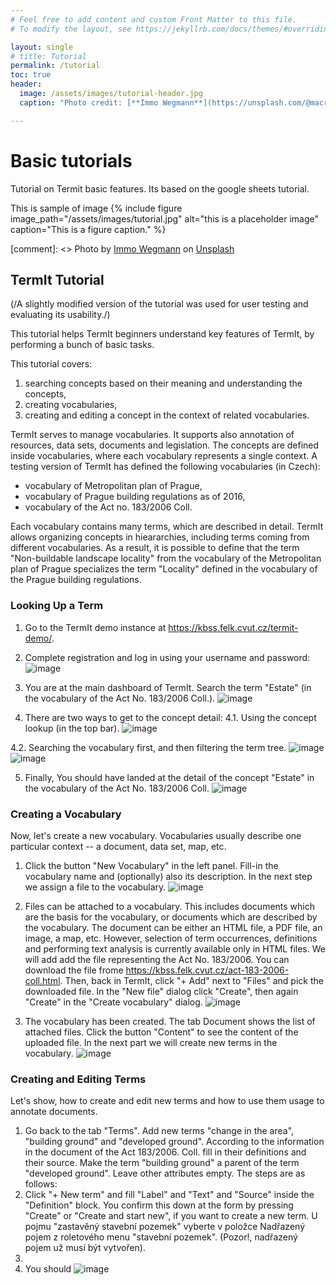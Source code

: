```yaml
---
# Feel free to add content and custom Front Matter to this file.
# To modify the layout, see https://jekyllrb.com/docs/themes/#overriding-theme-defaults

layout: single
# title: Tutorial
permalink: /tutorial
toc: true
header:
  image: /assets/images/tutorial-header.jpg
  caption: "Photo credit: [**Immo Wegmann**](https://unsplash.com/@macroman?utm_source=unsplash&utm_medium=referral&utm_content=creditCopyText) on [**Unsplash**](http://unsplash.com/)"

---
```

# Basic tutorials
Tutorial on Termit basic features.
Its based on the google sheets tutorial.

This is sample of image
{% include figure image_path="/assets/images/tutorial.jpg" alt="this is a placeholder image" caption="This is a figure caption." %}

[comment]: <> Photo by <a href="https://unsplash.com/@macroman?utm_source=unsplash&utm_medium=referral&utm_content=creditCopyText">Immo Wegmann</a> on <a href="https://unsplash.com/s/photos/tutor?utm_source=unsplash&utm_medium=referral&utm_content=creditCopyText">Unsplash</a>


## TermIt Tutorial
(/A slightly modified version of the tutorial was used for user testing and evaluating its usability./)

This tutorial helps TermIt beginners understand key features of TermIt, by performing a bunch of basic tasks. 

This tutorial covers:

1) searching concepts based on their meaning and understanding the concepts, 
2) creating vocabularies,
3) creating and editing a concept in the context of related vocabularies.

TermIt serves to manage vocabularies. It supports also annotation of resources, data sets, documents and legislation. The concepts are defined inside vocabularies, where each vocabulary represents a single context. A testing version of TermIt has defined the following vocabularies (in Czech):
* vocabulary of Metropolitan plan of Prague, 
* vocabulary of Prague building regulations as of 2016, 
* vocabulary of the Act no. 183/2006 Coll.

Each vocabulary contains many terms, which are described in detail. TermIt allows organizing concepts in hieararchies, including terms coming from different vocabularies. As a result, it is possible to define that the term "Non-buildable landscape locality" from the vocabulary of the Metropolitan plan of Prague specializes the term "Locality" defined in the vocabulary of the Prague building regulations.

### Looking Up a Term
1. Go to the TermIt demo instance at https://kbss.felk.cvut.cz/termit-demo/.

2. Complete registration and log in using your username and password:
![image](https://user-images.githubusercontent.com/1140626/114211172-99bad300-9960-11eb-9222-c569a09a1238.png)

3. You are at the main dashboard of TermIt. Search the term "Estate" (in the vocabulary of the Act No. 183/2006 Coll.).
![image](https://user-images.githubusercontent.com/1140626/114211743-4e54f480-9961-11eb-99d9-1d862d5ca823.png)

4. There are two ways to get to the concept detail:
  4.1. Using the concept lookup (in the top bar).
  ![image](https://user-images.githubusercontent.com/1140626/114212951-b2c48380-9962-11eb-9f6f-4c96211bf97a.png)

  4.2. Searching the vocabulary first, and then filtering the term tree.
  ![image](https://user-images.githubusercontent.com/1140626/114213052-ce2f8e80-9962-11eb-8213-d89e1277d67f.png)
  ![image](https://user-images.githubusercontent.com/1140626/114213098-e43d4f00-9962-11eb-8820-fd9d6b9e6622.png)

5. Finally, You should have landed at the detail of the concept "Estate" in the vocabulary of the Act No. 183/2006 Coll.
![image](https://user-images.githubusercontent.com/1140626/114211949-8fe59f80-9961-11eb-8dde-83209cccbe33.png)

### Creating a Vocabulary
Now, let's create a new vocabulary. Vocabularies usually describe one particular context -- a document, data set, map, etc.

1. Click the button "New Vocabulary" in the left panel. Fill-in the vocabulary name and (optionally) also its description. In the next step we assign a file to the vocabulary.
![image](https://user-images.githubusercontent.com/1140626/114213942-f9ff4400-9963-11eb-8d9d-37c12681ccb5.png)

2. Files can be attached to a vocabulary. This includes documents which are the basis for the vocabulary, or documents which are described by the vocabulary. The document can be either an HTML file, a PDF file, an image, a map, etc. However, selection of term occurrences, definitions and performing text analysis is currently available only in HTML files. We will add add the file representing the Act No. 183/2006. You can download the file frome https://kbss.felk.cvut.cz/act-183-2006-coll.html. Then, back in TermIt, click "+ Add" next to "Files" and pick the downloaded file. In the "New file" dialog click "Create", then again "Create" in the "Create vocabulary" dialog.
![image](https://user-images.githubusercontent.com/1140626/114216344-16e94680-9967-11eb-9272-c3a1e98d4199.png)

3. The vocabulary has been created. The tab Document shows the list of attached files. Click the button "Content" to see the content of the uploaded file. In the next part we will create new terms in the vocabulary.
![image](https://user-images.githubusercontent.com/1140626/114216582-616ac300-9967-11eb-8c2b-0ee6662fba28.png)

### Creating and Editing Terms
Let's show, how to create and edit new terms and how to use them usage to annotate documents.

1. Go back to the tab "Terms". Add new terms "change in the area", "building ground" and "developed ground". According to the information in the document of the Act 183/2006. Coll. fill in their definitions and their source. Make the term "building ground" a parent of the term "developed ground". Leave other attributes empty. The steps are as follows:
2. Click "+ New term" and fill "Label" and "Text" and "Source" inside the "Definition" block. You confirm this down at the form by pressing "Create" or "Create and start new", if you want to create a new term. U pojmu "zastavěný stavební pozemek" vyberte v položce Nadřazený pojem z roletového menu "stavební pozemek". (Pozor!, nadřazený pojem už musí být vytvořen).
3. 
4. You should ![image](https://user-images.githubusercontent.com/1140626/114218131-50bb4c80-9969-11eb-82f3-64cab03e451c.png)


